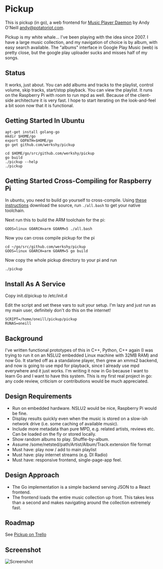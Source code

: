 Pickup
======

This is pickup (in go), a web frontend for [Music Player Daemon](http://mpd.wikia.com/wiki/Music_Player_Daemon_Wiki) by Andy O'Neill
<andy@potatoriot.com>.

Pickup is my white whale... I've been playing with the idea since 2007. I have a
large music collection, and my navigation of choice is by album, with easy
search available. The "albums" interface in Google Play Music (web) is pretty
close, but the google play uploader sucks and misses half of my songs.

Status
------

It works, just about. You can add albums and tracks to the playlist, control
volume, skip tracks, start/stop playback. You can view the playlist. It runs on
the Raspberry Pi with room to run mpd as well. Because of the client-side
architecture it is very fast. I hope to start iterating on the look-and-feel a
bit soon now that it is functional.

Getting Started In Ubuntu
-------------------------

    apt-get install golang-go
    mkdir $HOME/go
    export GOPATH=$HOME/go
    go get github.com/werkshy/pickup

    cd $HOME/go/src/github.com/werkshy/pickup
    go build
    ./pickup --help
    ./pickup

Getting Started Cross-Compiling for Raspberry Pi
------------------------------------------------

In ubuntu, you need to build go yourself to cross-compile.
Using [these instructions](http://golang.org/doc/install/source) download the
source, run `./all.bash` to get your native toolchain.

Next run this to build the ARM toolchain for the pi:

    GOOS=linux GOARCH=arm GOARM=5 ./all.bash

Now you can cross compile pickup for the pi

    cd ~/go/src/github.com/werkshy/pickup
    GOOS=linux GOARCH=arm GOARM=5 go build

Now copy the whole pickup directory to your pi and run

    ./pickup

Install As A Service
--------------------

Copy init.d/pickup to /etc/init.d

Edit the script and set these vars to suit your setup. I'm lazy and just run as
my main user, definitely don't do this on the internet!

	SCRIPT=/home/oneill/pickup/pickup
	RUNAS=oneill

Background
-----------

I've written functional prototypes of this in C++, Python, C++ again (I was
trying to run it on an NSLU2 embedded Linux machine with 32MB RAM) and now Go.
It started off as a standalone player, then grew an xmms2 backend, and now is
going to use mpd for playback, since I already use mpd everywhere and it just
works. I'm writing it now in Go because I want to learn Go and I want to have
this system. This is my first real project in go: any code review, criticism or
contributions would be much appreciated.

Design Requirements
--------------------

- Run on embedded hardware. NSLU2 would be nice, Raspberry Pi would be
  fine.
- Display results quickly even when the music is stored on a slow-ish network
  drive (i.e. some caching of available music).
- Include more metadata than pure MPD, e.g. related artists, reviews etc. Can be
  loaded on the fly or stored locally.
- Show random albums to play. Shuffle-by-album.
- Assume /some/netsted/path/Artist/Album/Track.extension file format
- Must have: play now / add to main playlist
- Must have: play internet streams (e.g. DI Radio)
- Must have: responsive frontend, single-page-app feel.

Design Approach
-----------------

- The Go implementation is a simple backend serving JSON to a React frontend.
- The frontend loads the entire music collection up front. This takes less than
  a second and makes navigating around the collection extremely fast.


Roadmap
-------

See [Pickup on Trello](https://trello.com/board/pickup/515a58746cbd4fd847001505)


Screenshot
----------
![Screenshot](http://images.ultrahigh.org/pickup_20130405.png)
